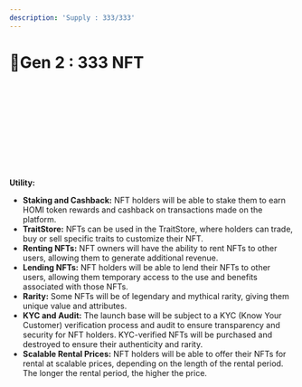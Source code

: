 ```yaml
---
description: 'Supply : 333/333'
---
```


# 🔹Gen 2 : 333 NFT

<div>

<figure><img src="../../.gitbook/assets/1.png" alt=""><figcaption></figcaption></figure>

 

<figure><img src="../../.gitbook/assets/2 (1).png" alt=""><figcaption></figcaption></figure>

 

<figure><img src="../../.gitbook/assets/3 (1).png" alt=""><figcaption></figcaption></figure>

 

<figure><img src="../../.gitbook/assets/4 (1).png" alt=""><figcaption></figcaption></figure>

 

<figure><img src="../../.gitbook/assets/5.png" alt=""><figcaption></figcaption></figure>

 

<figure><img src="../../.gitbook/assets/6.png" alt=""><figcaption></figcaption></figure>

 

<figure><img src="../../.gitbook/assets/7.png" alt=""><figcaption></figcaption></figure>

 

<figure><img src="../../.gitbook/assets/8.png" alt=""><figcaption></figcaption></figure>

 

<figure><img src="../../.gitbook/assets/9 (1).png" alt=""><figcaption></figcaption></figure>

 

<figure><img src="../../.gitbook/assets/10.png" alt=""><figcaption></figcaption></figure>

 

<figure><img src="../../.gitbook/assets/11 (1).png" alt=""><figcaption></figcaption></figure>

 

<figure><img src="../../.gitbook/assets/12 (1).png" alt=""><figcaption></figcaption></figure>

</div>

**Utility:**

* **Staking and Cashback:** NFT holders will be able to stake them to earn HOMI token rewards and cashback on transactions made on the platform.
* **TraitStore:** NFTs can be used in the TraitStore, where holders can trade, buy or sell specific traits to customize their NFT.
* **Renting NFTs:** NFT owners will have the ability to rent NFTs to other users, allowing them to generate additional revenue.
* **Lending NFTs:** NFT holders will be able to lend their NFTs to other users, allowing them temporary access to the use and benefits associated with those NFTs.
* **Rarity:** Some NFTs will be of legendary and mythical rarity, giving them unique value and attributes.
* **KYC and Audit:** The launch base will be subject to a KYC (Know Your Customer) verification process and audit to ensure transparency and security for NFT holders. KYC-verified NFTs will be purchased and destroyed to ensure their authenticity and rarity.
* **Scalable Rental Prices:** NFT holders will be able to offer their NFTs for rental at scalable prices, depending on the length of the rental period. The longer the rental period, the higher the price.
